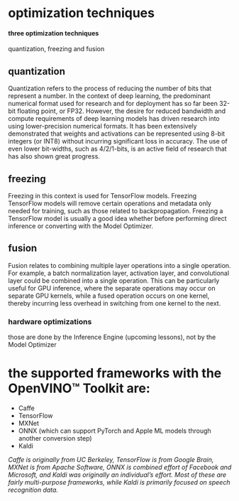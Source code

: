# optimization techniques
#### three optimization techniques
quantization, freezing and fusion

## quantization
Quantization refers to the process of reducing the number of bits that represent a number. In the context of deep learning, the predominant numerical format used for research and for deployment has so far been 32-bit floating point, or FP32. However, the desire for reduced bandwidth and compute requirements of deep learning models has driven research into using lower-precision numerical formats. It has been extensively demonstrated that weights and activations can be represented using 8-bit integers (or INT8) without incurring significant loss in accuracy. The use of even lower bit-widths, such as 4/2/1-bits, is an active field of research that has also shown great progress.

## freezing
Freezing in this context is used for TensorFlow models. Freezing TensorFlow models will remove certain operations and metadata only needed for training, such as those related to backpropagation. Freezing a TensorFlow model is usually a good idea whether before performing direct inference or converting with the Model Optimizer.

## fusion
Fusion relates to combining multiple layer operations into a single operation. For example, a batch normalization layer, activation layer, and convolutional layer could be combined into a single operation. This can be particularly useful for GPU inference, where the separate operations may occur on separate GPU kernels, while a fused operation occurs on one kernel, thereby incurring less overhead in switching from one kernel to the next.

###  hardware optimizations
those are done by the Inference Engine (upcoming lessons), not by the Model Optimizer

# the supported frameworks with the OpenVINO™ Toolkit are:

* Caffe
* TensorFlow
* MXNet
* ONNX (which can support PyTorch and Apple ML models through another conversion step)
* Kaldi

*Caffe is originally from UC Berkeley, TensorFlow is from Google Brain, MXNet is from Apache Software, ONNX is combined effort of Facebook and Microsoft, and Kaldi was originally an individual’s effort. Most of these are fairly multi-purpose frameworks, while Kaldi is primarily focused on speech recognition data.*